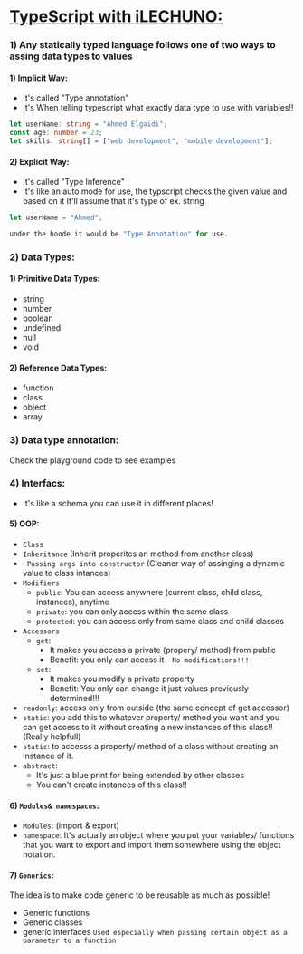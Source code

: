 # [TypeScript with iLECHUNO:](https://youtu.be/xjYR5jknVs0)

### 1) Any statically typed language follows one of two ways to assing data types to values

#### 1) Implicit Way:

- It's called "Type annotation"
- It's When telling typescript what exactly data type to use with variables!!

```typescript
let userName: string = "Ahmed Elgaidi";
const age: number = 23;
let skills: string[] = ["web development", "mobile development"];
```

#### 2) Explicit Way:

- It's called "Type Inference"
- It's like an auto mode for use, the typscript checks the given value and based on it It'll assume that it's type of ex. string

```typescript
let userName = "Ahmed";

under the hoode it would be "Type Annotation" for use.
```

### 2) Data Types:

#### 1) Primitive Data Types:

- string
- number
- boolean
- undefined
- null
- void

#### 2) Reference Data Types:

- function
- class
- object
- array

### 3) Data type annotation:

Check the playground code to see examples

### 4) Interfacs:

- It's like a schema you can use it in different places!

#### 5) OOP:

- `Class`
- `Inheritance` (Inherit properites an method from another class)
- ` Passing args into constructor` (Cleaner way of assinging a dynamic value to class intances)
- `Modifiers`
  - `public`: You can access anywhere (current class, child class, instances), anytime
  - `private`: you can only access within the same class
  - `protected`: you can access only from same class and child classes
- `Accessors`
  - `get`:
    - It makes you access a private (propery/ method) from public
    - Benefit: you only can access it - `No modifications!!!`
  - `set`:
    - It makes you modify a private property
    - Benefit: You only can change it just values previously determined!!!
- `readonly`: access only from outside (the same concept of get accessor)
- `static`: you add this to whatever property/ method you want and you can get access to it without creating a new instances of this class!! (Really helpfull)
- `static`: to accesss a property/ method of a class without creating an instance of it.
- `abstract`:
  - It's just a blue print for being extended by other classes
  - You can't create instances of this class!!

#### 6) `Modules& namespaces`:

- `Modules`: (import & export)
- `namespace`: It's actually an object where you put your variables/ functions that you want to export and import them somewhere using the object notation.

#### 7) `Generics`:

The idea is to make code generic to be reusable as much as possible!

- Generic functions
- Generic classes
- generic interfaces `Used especially when passing certain object as a parameter to a function`
